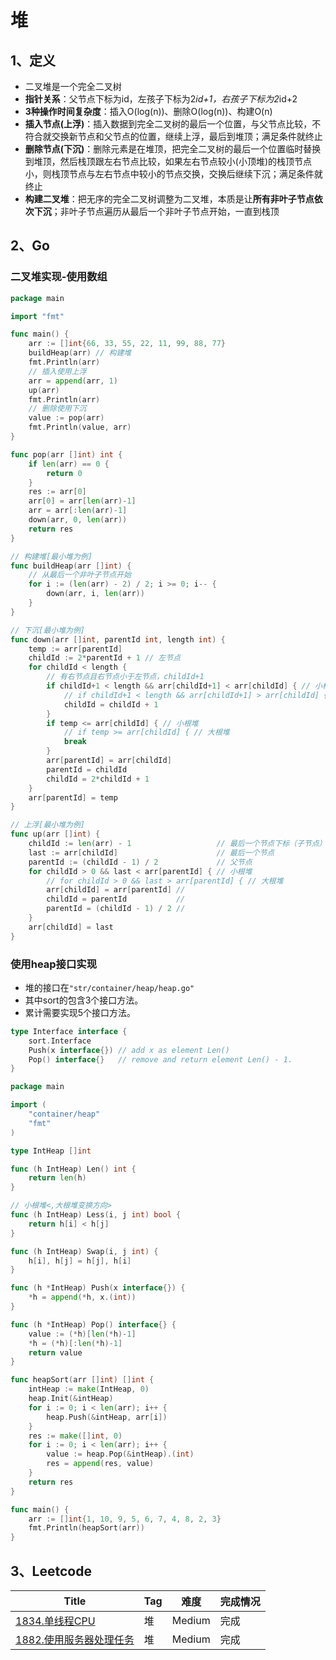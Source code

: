# 堆

## 1、定义

- 二叉堆是一个完全二叉树
- **指针关系**：父节点下标为id，左孩子下标为2*id+1，右孩子下标为2*id+2
- **3种操作时间复杂度**：插入O(log(n))、删除O(log(n))、构建O(n)
- **插入节点(上浮)**：插入数据到完全二叉树的最后一个位置，与父节点比较，不符合就交换新节点和父节点的位置，继续上浮，最后到堆顶；满足条件就终止
- **删除节点(下沉)**：删除元素是在堆顶，把完全二叉树的最后一个位置临时替换到堆顶，然后栈顶跟左右节点比较，如果左右节点较小(小顶堆)的栈顶节点小，则栈顶节点与左右节点中较小的节点交换，交换后继续下沉；满足条件就终止
- **构建二叉堆**：把无序的完全二叉树调整为二叉堆，本质是让**所有非叶子节点依次下沉**；非叶子节点遍历从最后一个非叶子节点开始，一直到栈顶

## 2、Go

### 二叉堆实现-使用数组

```go
package main

import "fmt"

func main() {
	arr := []int{66, 33, 55, 22, 11, 99, 88, 77}
	buildHeap(arr) // 构建堆
	fmt.Println(arr)
	// 插入使用上浮
	arr = append(arr, 1)
	up(arr)
	fmt.Println(arr)
	// 删除使用下沉
	value := pop(arr)
	fmt.Println(value, arr)
}

func pop(arr []int) int {
	if len(arr) == 0 {
		return 0
	}
	res := arr[0]
	arr[0] = arr[len(arr)-1]
	arr = arr[:len(arr)-1]
	down(arr, 0, len(arr))
	return res
}

// 构建堆[最小堆为例]
func buildHeap(arr []int) {
	// 从最后一个非叶子节点开始
	for i := (len(arr) - 2) / 2; i >= 0; i-- {
		down(arr, i, len(arr))
	}
}

// 下沉[最小堆为例]
func down(arr []int, parentId int, length int) {
	temp := arr[parentId]
	childId := 2*parentId + 1 // 左节点
	for childId < length {
		// 有右节点且右节点小于左节点，childId+1
		if childId+1 < length && arr[childId+1] < arr[childId] { // 小根堆
			// if childId+1 < length && arr[childId+1] > arr[childId] { // 大根堆
			childId = childId + 1
		}
		if temp <= arr[childId] { // 小根堆
			// if temp >= arr[childId] { // 大根堆
			break
		}
		arr[parentId] = arr[childId]
		parentId = childId
		childId = 2*childId + 1
	}
	arr[parentId] = temp
}

// 上浮[最小堆为例]
func up(arr []int) {
	childId := len(arr) - 1                   // 最后一个节点下标（子节点）
	last := arr[childId]                      // 最后一个节点
	parentId := (childId - 1) / 2             // 父节点
	for childId > 0 && last < arr[parentId] { // 小根堆
		// for childId > 0 && last > arr[parentId] { // 大根堆
		arr[childId] = arr[parentId] //
		childId = parentId           //
		parentId = (childId - 1) / 2 //
	}
	arr[childId] = last
}
```

### 使用heap接口实现

- 堆的接口在`"str/container/heap/heap.go"`
- 其中sort的包含3个接口方法。
- 累计需要实现5个接口方法。
```go
type Interface interface {
	sort.Interface
	Push(x interface{}) // add x as element Len()
	Pop() interface{}   // remove and return element Len() - 1.
}
```

```go
package main

import (
	"container/heap"
	"fmt"
)

type IntHeap []int

func (h IntHeap) Len() int {
	return len(h)
}

// 小根堆<,大根堆变换方向>
func (h IntHeap) Less(i, j int) bool {
	return h[i] < h[j]
}

func (h IntHeap) Swap(i, j int) {
	h[i], h[j] = h[j], h[i]
}

func (h *IntHeap) Push(x interface{}) {
	*h = append(*h, x.(int))
}

func (h *IntHeap) Pop() interface{} {
	value := (*h)[len(*h)-1]
	*h = (*h)[:len(*h)-1]
	return value
}

func heapSort(arr []int) []int {
	intHeap := make(IntHeap, 0)
	heap.Init(&intHeap)
	for i := 0; i < len(arr); i++ {
		heap.Push(&intHeap, arr[i])
	}
	res := make([]int, 0)
	for i := 0; i < len(arr); i++ {
		value := heap.Pop(&intHeap).(int)
		res = append(res, value)
	}
	return res
}

func main() {
	arr := []int{1, 10, 9, 5, 6, 7, 4, 8, 2, 3}
	fmt.Println(heapSort(arr))
}
```

## 3、Leetcode

| Title                                                        | Tag  | 难度   | 完成情况 |
| ------------------------------------------------------------ | ---- | ------ | -------- |
| [1834.单线程CPU](https://leetcode-cn.com/problems/single-threaded-cpu/) | 堆   | Medium | 完成     |
| [1882.使用服务器处理任务](https://leetcode-cn.com/problems/process-tasks-using-servers/) | 堆   | Medium | 完成     |


